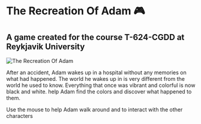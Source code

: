 # The Recreation Of Adam :video_game:
## A game created for the course T-624-CGDD at Reykjavik University
![The Recreation Of Adam](https://i.imgur.com/K4zCwNH.png)

After an accident, Adam wakes up in a hospital without any memories on what had happened.
The world he wakes up in is very different from the world he used to know.
Everything that once was vibrant and colorful is now black and white.
help Adam find the colors and discover what happened to them.

Use the mouse to help Adam walk around and to interact with the other characters

